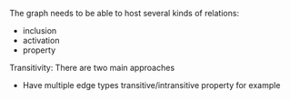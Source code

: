 The graph needs to be able to host several kinds of relations:
- inclusion
- activation
- property

Transitivity: There are two main approaches
- Have multiple edge types transitive/intransitive property for example

